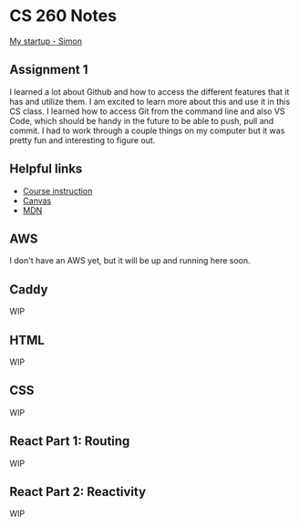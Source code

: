 # CS 260 Notes

[My startup - Simon](https://simon.cs260.click)

## Assignment 1

I learned a lot about Github and how to access the different features that it has and utilize them. I am excited to learn more about this and use it in this CS class. I learned how to access Git from the command line and also VS Code, which should be handy in the future to be able to push, pull and commit. I had to work through a couple things on my computer but it was pretty fun and interesting to figure out.

## Helpful links

- [Course instruction](https://github.com/webprogramming260)
- [Canvas](https://byu.instructure.com)
- [MDN](https://developer.mozilla.org)

## AWS

I don't have an AWS yet, but it will be up and running here soon.

## Caddy

WIP

## HTML

WIP

## CSS

WIP

## React Part 1: Routing

WIP

## React Part 2: Reactivity

WIP
